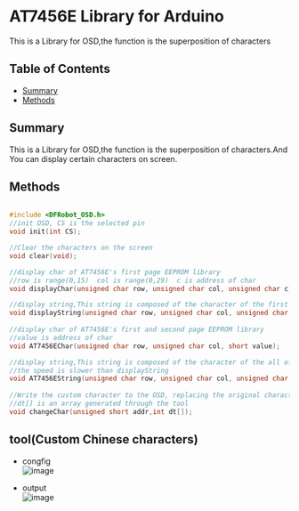 # AT7456E Library for Arduino
This is a Library for OSD,the function is the superposition of characters
## Table of Contents

* [Summary](#summary)
* [Methods](#methods)

<snippet>
<content>

## Summary
This is a Library for OSD,the function is the superposition of characters.And You can display certain characters on screen.

## Methods

```C++

#include <DFRobot_OSD.h>
//init OSD, CS is the selected pin
void init(int CS);

//Clear the characters on the screen
void clear(void);

//display char of AT7456E's first page EEPROM library
//row is range(0,15)  col is range(0,29)  c is address of char
void displayChar(unsigned char row, unsigned char col, unsigned char c);

//display string,This string is composed of the character of the first page EEPROM font of AT7456E
void displayString(unsigned char row, unsigned char col, unsigned char *s); 
    
//display char of AT7456E's first and second page EEPROM library
//value is address of char
void AT7456EChar(unsigned char row, unsigned char col, short value);

//display string,This string is composed of the character of the all of  EEPROM font of AT7456E
//the speed is slower than displayString
void AT7456EString(unsigned char row, unsigned char col, unsigned char *s);
   
//Write the custom character to the OSD, replacing the original character
//dt[] is an array generated through the tool
void changeChar(unsigned short addr,int dt[]);

```
## tool(Custom Chinese characters)
* congfig <br>
![image](https://github.com/DFRobot/DFRobot_OSD/blob/master/image/config.png)

* output <br>
![image](https://github.com/DFRobot/DFRobot_OSD/blob/master/image/putout.png)

